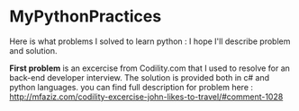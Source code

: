 # MyPythonPractices
Here is what problems I solved to learn python : I hope I'll describe problem and solution.

**First problem** is an excercise from Codility.com that I used to resolve for an back-end developer interview.
The solution is provided both in c# and python languages.
you can find full description for problem here : 
http://mfaziz.com/codility-excercise-john-likes-to-travel/#comment-1028

